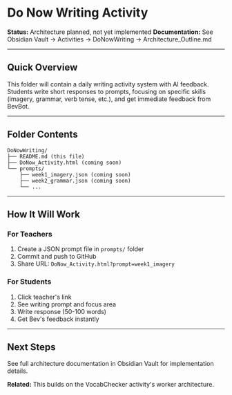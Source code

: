 # Do Now Writing Activity

**Status:** Architecture planned, not yet implemented
**Documentation:** See Obsidian Vault → Activities → DoNowWriting → Architecture_Outline.md

---

## Quick Overview

This folder will contain a daily writing activity system with AI feedback. Students write short responses to prompts, focusing on specific skills (imagery, grammar, verb tense, etc.), and get immediate feedback from BevBot.

---

## Folder Contents

```
DoNowWriting/
├── README.md (this file)
├── DoNow_Activity.html (coming soon)
└── prompts/
    ├── week1_imagery.json (coming soon)
    ├── week2_grammar.json (coming soon)
    └── ...
```

---

## How It Will Work

### For Teachers
1. Create a JSON prompt file in `prompts/` folder
2. Commit and push to GitHub
3. Share URL: `DoNow_Activity.html?prompt=week1_imagery`

### For Students
1. Click teacher's link
2. See writing prompt and focus area
3. Write response (50-100 words)
4. Get Bev's feedback instantly

---

## Next Steps

See full architecture documentation in Obsidian Vault for implementation details.

**Related:** This builds on the VocabChecker activity's worker architecture.
